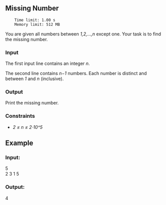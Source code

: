 ## Missing Number
        Time limit: 1.00 s 
        Memory limit: 512 MB

You are given all numbers between *1,2,…,n* except one. Your task is to find the missing number.

### Input

The first input line contains an integer *n*.

The second line contains *n−1* numbers. Each number is distinct and between *1* and *n* (inclusive).

### Output

Print the missing number.

### Constraints
* *2 ≤ n ≤ 2⋅10^5*

## Example

### Input:
5  
2 3 1 5  

### Output:
4